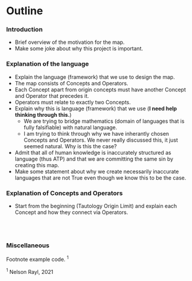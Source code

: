 # Outline

### Introduction
* Brief overview of the motivation for the map.
* Make some joke about why this project is important. 

### Explanation of the language
* Explain the language (framework) that we use to design the map. 
* The map consists of Concepts and Operators. 
* Each Concept apart from origin concepts must have another Concept and Operator that precedes it. 
* Operators must relate to exactly two Concepts.
* Explain why this is language (framework) that we use (**I need help thinking through this.**)
  * We are trying to bridge mathematics (domain of languages that is fully falsifiable) with natural language. 
  * I am trying to think through why we have inherantly chosen Concepts and Operators. We never really discussed this, it just seemed natural. Why is this the case? 
* Admit that all of human knowledge is inaccurately structured as language (thus ATP) and that we are committing the same sin by creating this map. 
* Make some statement about why we create necessarily inaccurate languages that are not True even though we know this to be the case.

### Explanation of Concepts and Operators
* Start from the beginning (Tautology Origin Limit) and explain each Concept and how they connect via Operators. 


<br/><br/>
### Miscellaneous
Footnote example code. <sup>1</sup>

<sup>1</sup> Nelson Rayl, 2021


